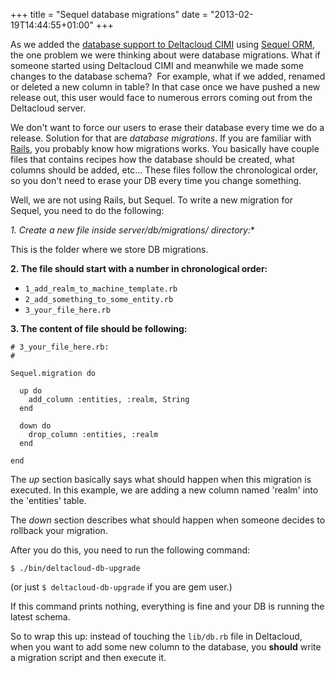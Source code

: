 +++
title = "Sequel database migrations"
date = "2013-02-19T14:44:55+01:00"
+++

As we added the [database support to Deltacloud
CIMI](http://mfojtik.im/how-we-start-using-database-in-deltacloud) using [Sequel
ORM](http://sequel.rubyforge.org/), the one problem we were thinking about were database migrations.
What if someone started using Deltacloud CIMI and meanwhile we made some changes
to the database schema?  For example, what if we added, renamed or deleted a new column in table?
In that case once we have pushed a new release out, this user would face to numerous
errors coming out from the Deltacloud server.

We don't want to force our users to erase their database every time we do a release.
Solution for that are *database migrations*. If you are familiar with
[Rails](http://guides.rubyonrails.org/migrations.html), you probably know how
migrations works. You basically have couple files that contains recipes how
the database should be created, what columns should be added, etc...
These files follow the chronological order, so you don't need to erase your DB
every time you change something.

Well, we are not using Rails, but Sequel. To write a new migration for Sequel,
you need to do the following:

**1. Create a new file inside server/db/migrations/* directory:**

This is the folder where we store DB migrations.

**2. The file should start with a number in chronological order:**

* `1_add_realm_to_machine_template.rb`
* `2_add_something_to_some_entity.rb`
* `3_your_file_here.rb`

**3. The content of file should be following:**

    # 3_your_file_here.rb:
    #

    Sequel.migration do

      up do
        add_column :entities, :realm, String
      end

      down do
        drop_column :entities, :realm
      end

    end

The *up* section basically says what should happen when this migration is
executed. In this example, we are adding a new column named 'realm' into the
'entities' table.

The *down* section describes what should happen when someone decides to
rollback your migration.

After you do this, you need to run the following command:

    $ ./bin/deltacloud-db-upgrade

(or just `$ deltacloud-db-upgrade` if you are gem user.)

If this command prints nothing, everything is fine and your DB is running
the latest schema.

So to wrap this up: instead of touching the `lib/db.rb` file in Deltacloud, when
you want to add some new column to the database, you **should** write a migration
script and then execute it.
